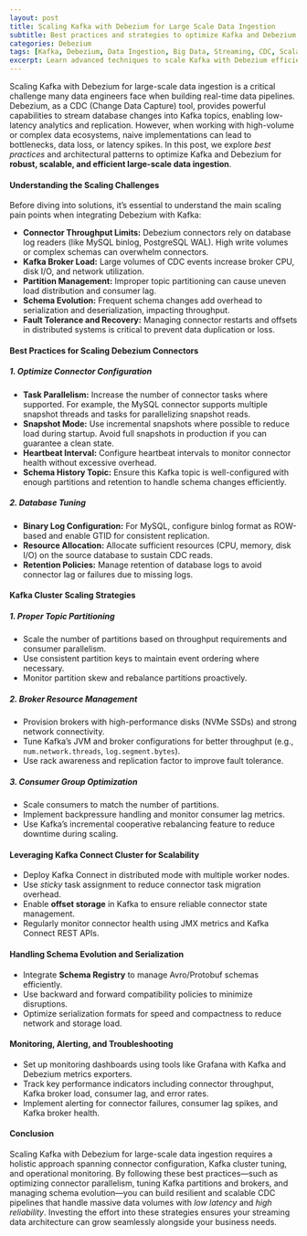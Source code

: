 ```yaml
---
layout: post
title: Scaling Kafka with Debezium for Large Scale Data Ingestion
subtitle: Best practices and strategies to optimize Kafka and Debezium for high-volume data streaming
categories: Debezium
tags: [Kafka, Debezium, Data Ingestion, Big Data, Streaming, CDC, Scalability, Apache Kafka, Data Pipelines]
excerpt: Learn advanced techniques to scale Kafka with Debezium efficiently for large-scale data ingestion, ensuring reliability, performance, and fault tolerance in high-volume streaming environments.
---
```

Scaling Kafka with Debezium for large-scale data ingestion is a critical challenge many data engineers face when building real-time data pipelines. Debezium, as a CDC (Change Data Capture) tool, provides powerful capabilities to stream database changes into Kafka topics, enabling low-latency analytics and replication. However, when working with high-volume or complex data ecosystems, naive implementations can lead to bottlenecks, data loss, or latency spikes. In this post, we explore *best practices* and architectural patterns to optimize Kafka and Debezium for **robust, scalable, and efficient large-scale data ingestion**.

#### Understanding the Scaling Challenges

Before diving into solutions, it’s essential to understand the main scaling pain points when integrating Debezium with Kafka:

- **Connector Throughput Limits:** Debezium connectors rely on database log readers (like MySQL binlog, PostgreSQL WAL). High write volumes or complex schemas can overwhelm connectors.
- **Kafka Broker Load:** Large volumes of CDC events increase broker CPU, disk I/O, and network utilization.
- **Partition Management:** Improper topic partitioning can cause uneven load distribution and consumer lag.
- **Schema Evolution:** Frequent schema changes add overhead to serialization and deserialization, impacting throughput.
- **Fault Tolerance and Recovery:** Managing connector restarts and offsets in distributed systems is critical to prevent data duplication or loss.

#### Best Practices for Scaling Debezium Connectors

##### 1. Optimize Connector Configuration

- **Task Parallelism:** Increase the number of connector tasks where supported. For example, the MySQL connector supports multiple snapshot threads and tasks for parallelizing snapshot reads.
- **Snapshot Mode:** Use incremental snapshots where possible to reduce load during startup. Avoid full snapshots in production if you can guarantee a clean state.
- **Heartbeat Interval:** Configure heartbeat intervals to monitor connector health without excessive overhead.
- **Schema History Topic:** Ensure this Kafka topic is well-configured with enough partitions and retention to handle schema changes efficiently.

##### 2. Database Tuning

- **Binary Log Configuration:** For MySQL, configure binlog format as ROW-based and enable GTID for consistent replication.
- **Resource Allocation:** Allocate sufficient resources (CPU, memory, disk I/O) on the source database to sustain CDC reads.
- **Retention Policies:** Manage retention of database logs to avoid connector lag or failures due to missing logs.

#### Kafka Cluster Scaling Strategies

##### 1. Proper Topic Partitioning

- Scale the number of partitions based on throughput requirements and consumer parallelism.
- Use consistent partition keys to maintain event ordering where necessary.
- Monitor partition skew and rebalance partitions proactively.

##### 2. Broker Resource Management

- Provision brokers with high-performance disks (NVMe SSDs) and strong network connectivity.
- Tune Kafka’s JVM and broker configurations for better throughput (e.g., `num.network.threads`, `log.segment.bytes`).
- Use rack awareness and replication factor to improve fault tolerance.

##### 3. Consumer Group Optimization

- Scale consumers to match the number of partitions.
- Implement backpressure handling and monitor consumer lag metrics.
- Use Kafka’s incremental cooperative rebalancing feature to reduce downtime during scaling.

#### Leveraging Kafka Connect Cluster for Scalability

- Deploy Kafka Connect in distributed mode with multiple worker nodes.
- Use *sticky* task assignment to reduce connector task migration overhead.
- Enable **offset storage** in Kafka to ensure reliable connector state management.
- Regularly monitor connector health using JMX metrics and Kafka Connect REST APIs.

#### Handling Schema Evolution and Serialization

- Integrate **Schema Registry** to manage Avro/Protobuf schemas efficiently.
- Use backward and forward compatibility policies to minimize disruptions.
- Optimize serialization formats for speed and compactness to reduce network and storage load.

#### Monitoring, Alerting, and Troubleshooting

- Set up monitoring dashboards using tools like Grafana with Kafka and Debezium metrics exporters.
- Track key performance indicators including connector throughput, Kafka broker load, consumer lag, and error rates.
- Implement alerting for connector failures, consumer lag spikes, and Kafka broker health.

#### Conclusion

Scaling Kafka with Debezium for large-scale data ingestion requires a holistic approach spanning connector configuration, Kafka cluster tuning, and operational monitoring. By following these best practices—such as optimizing connector parallelism, tuning Kafka partitions and brokers, and managing schema evolution—you can build resilient and scalable CDC pipelines that handle massive data volumes with *low latency* and *high reliability*. Investing the effort into these strategies ensures your streaming data architecture can grow seamlessly alongside your business needs.
